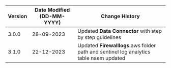 | **Version** | **Date Modified (DD-MM-YYYY)** | **Change History**                                     |
|-------------|--------------------------------|--------------------------------------------------------|
| 3.0.0       | 28-09-2023                     | Updated **Data Connector** with step by step guidelines |
| 3.1.0       | 22-12-2023                     | Updated **Firewalllogs** aws folder path and sentinel log analytics table naem updated |
